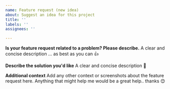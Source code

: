 ```yaml
---
name: Feature request (new idea)
about: Suggest an idea for this project
title: ''
labels: ''
assignees: ''

---
```


**Is your feature request related to a problem? Please describe.**
A clear and concise description ... as best as you can 👍

**Describe the solution you'd like**
A clear and concise description 📑

**Additional context**
Add any other context or screenshots about the feature request here. Anything that might help me would be a great help.. thanks 😊
